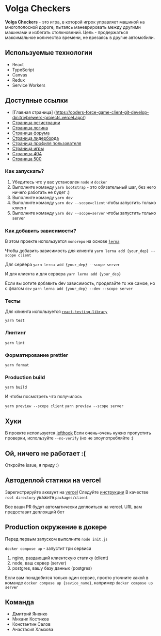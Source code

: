 # Volga Checkers

**Volga Checkers** - это игра, в которой игрок управляет машиной на многополосной дороге, пытаясь маневрировать между другими машинами и избегать столкновений. Цель - продержаться максимальное количество времени, не врезаясь в другие автомобили. 

## Используемые технологии

- React
- TypeScript
- Canvas
- Redux
- Service Workers

## Доступные ссылки

-   [Главная страница] (https://coders-force-game-client-git-develop-dmitriybrewers-projects.vercel.app/)
-   [Страница регистрации](https://coders-force-game-client-git-develop-dmitriybrewers-projects.vercel.app/session/register)
-   [Страница логина](https://coders-force-game-client-git-develop-dmitriybrewers-projects.vercel.app/session/login)
-   [Страница форума](https://coders-force-game-client-git-develop-dmitriybrewers-projects.vercel.app/social/forum)
-   [Страница лидерборда](https://coders-force-game-client-git-develop-dmitriybrewers-projects.vercel.app/leaderboard)
-   [Страница профиля пользователя](https://coders-force-game-client-git-develop-dmitriybrewers-projects.vercel.app/profile)
-   [Страница игры](https://coders-force-game-client-git-develop-dmitriybrewers-projects.vercel.app/game)
-   [Страница 404](https://coders-force-game-client-git-develop-dmitriybrewers-projects.vercel.app/error/404)
-   [Страница 500](https://coders-force-game-client-git-develop-dmitriybrewers-projects.vercel.app/error/500)

### Как запускать?

1. Убедитесь что у вас установлен `node` и `docker`
2. Выполните команду `yarn bootstrap` - это обязательный шаг, без него ничего работать не будет :)
3. Выполните команду `yarn dev`
4. Выполните команду `yarn dev --scope=client` чтобы запустить только клиент
5. Выполните команду `yarn dev --scope=server` чтобы запустить только server


### Как добавить зависимости?
В этом проекте используется `monorepo` на основе [`lerna`](https://github.com/lerna/lerna)

Чтобы добавить зависимость для клиента 
```yarn lerna add {your_dep} --scope client```

Для сервера
```yarn lerna add {your_dep} --scope server```

И для клиента и для сервера
```yarn lerna add {your_dep}```


Если вы хотите добавить dev зависимость, проделайте то же самое, но с флагом `dev`
```yarn lerna add {your_dep} --dev --scope server```


### Тесты

Для клиента используется [`react-testing-library`](https://testing-library.com/docs/react-testing-library/intro/)

```yarn test```

### Линтинг

```yarn lint```

### Форматирование prettier

```yarn format```

### Production build

```yarn build```

И чтобы посмотреть что получилось


`yarn preview --scope client`
`yarn preview --scope server`

## Хуки
В проекте используется [lefthook](https://github.com/evilmartians/lefthook)
Если очень-очень нужно пропустить проверки, используйте `--no-verify` (но не злоупотребляйте :)

## Ой, ничего не работает :(

Откройте issue, я приду :)

## Автодеплой статики на vercel
Зарегистрируйте аккаунт на [vercel](https://vercel.com/)
Следуйте [инструкции](https://vitejs.dev/guide/static-deploy.html#vercel-for-git)
В качестве `root directory` укажите `packages/client`

Все ваши PR будут автоматически деплоиться на vercel. URL вам предоставит деплоящий бот

## Production окружение в докере
Перед первым запуском выполните `node init.js`


`docker compose up` - запустит три сервиса
1. nginx, раздающий клиентскую статику (client)
2. node, ваш сервер (server)
3. postgres, вашу базу данных (postgres)

Если вам понадобится только один сервис, просто уточните какой в команде
`docker compose up {sevice_name}`, например `docker compose up server`

## Команда

- Дмитрий Яненко
- Михаил Костиков
- Константин Салов
- Анастасия Хлызова